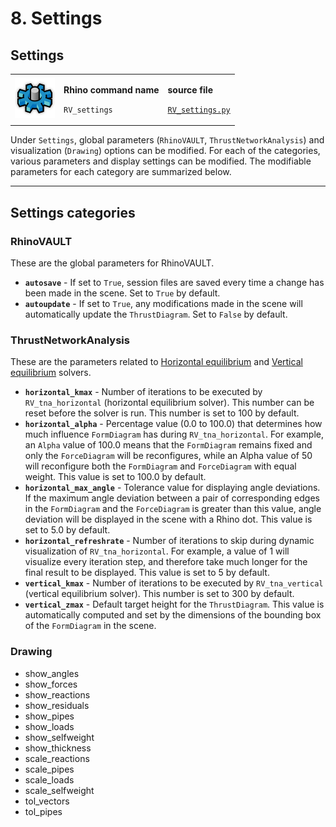 # 8. Settings

## Settings

|                                                                                |                                                                           |                                                                                                                 |
| ------------------------------------------------------------------------------ | ------------------------------------------------------------------------- | --------------------------------------------------------------------------------------------------------------- |
| <img src="../.gitbook/assets/RV_settings (1).svg" alt="" data-size="original"> | <p><strong>Rhino command name</strong></p><p><code>RV_settings</code></p> | <p><strong>source file</strong></p><p><a href="../../plugin/RV_settings.py"><code>RV_settings.py</code></a></p> |

Under `Settings`, global parameters (`RhinoVAULT`, `ThrustNetworkAnalysis`) and visualization (`Drawing`) options can be modified. For each of the categories, various parameters and display settings can be modified. The modifiable parameters for each category are summarized below.

***

## Settings categories

### RhinoVAULT

These are the global parameters for RhinoVAULT.

* **`autosave`** - If set to `True`, session files are saved every time a change has been made in the scene. Set to `True` by default.
* **`autoupdate`**  - If set to `True`, any modifications made in the scene will automatically update the `ThrustDiagram`. Set to `False` by default.

### ThrustNetworkAnalysis

These are the parameters related to [Horizontal equilibrium](horizontal-equilibrium.md) and [Vertical equilibrium](fitting.md) solvers.

* **`horizontal_kmax`** - Number of iterations to be executed by `RV_tna_horizontal` (horizontal equilibrium solver). This number can be reset before the solver is run. This number is set to 100 by default.
* **`horizontal_alpha`** - Percentage value (0.0 to 100.0) that determines how much influence `FormDiagram` has during `RV_tna_horizontal`. For example, an `Alpha` value of 100.0 means that the `FormDiagram` remains fixed and only the `ForceDiagram` will be reconfigures, while an Alpha value of 50 will reconfigure both the `FormDiagram` and `ForceDiagram` with equal weight. This value is set to 100.0 by default.
* **`horizontal_max_angle`** - Tolerance value for displaying angle deviations. If the maximum angle deviation between a pair of corresponding edges in the `FormDiagram` and the `ForceDiagram` is greater than this value, angle deviation will be displayed in the scene with a Rhino dot. This value is set to 5.0 by default.
* **`horizontal_refreshrate`** - Number of iterations to skip during dynamic visualization of `RV_tna_horizontal`. For example, a value of 1 will visualize every iteration step, and therefore take much longer for the final result to be displayed. This value is set to 5 by default.
* **`vertical_kmax`** - Number of iterations to be executed by `RV_tna_vertical` (vertical equilibrium solver).  This number is set to 300 by default.
* **`vertical_zmax`** - Default target height for the `ThrustDiagram`. This value is automatically computed and set by the dimensions of the bounding box of the `FormDiagram` in the scene.

### Drawing



* show\_angles
* show\_forces
* show\_reactions
* show\_residuals
* show\_pipes
* show\_loads
* show\_selfweight
* show\_thickness
* scale\_reactions
* scale\_pipes
* scale\_loads
* scale\_selfweight
* tol\_vectors
* tol\_pipes

